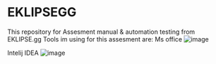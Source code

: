 # EKLIPSEGG
This repository for Assesment manual & automation testing from EKLIPSE.gg
Tools im using for this assesment are:
Ms office
![image](https://github.com/user-attachments/assets/f7f56d2d-ed74-4bdd-b3f1-f5509f4c7e9c)

Intelij IDEA
![image](https://github.com/user-attachments/assets/b4be5db1-3469-422c-aea3-90e3b5cde430)




